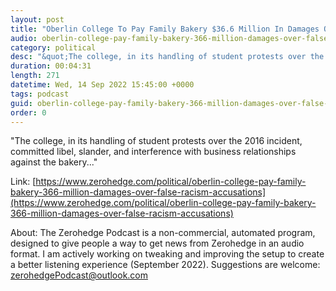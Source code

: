 ```yaml
---
layout: post
title: "Oberlin College To Pay Family Bakery $36.6 Million In Damages Over False Racism Accusations"
audio: oberlin-college-pay-family-bakery-366-million-damages-over-false-racism-accusations-0
category: political
desc: "&quot;The college, in its handling of student protests over the 2016 incident, committed libel, slander, and interference with business relationships against the bakery...&quot;"
duration: 00:04:31
length: 271
datetime: Wed, 14 Sep 2022 15:45:00 +0000
tags: podcast
guid: oberlin-college-pay-family-bakery-366-million-damages-over-false-racism-accusations-0
order: 0
---
```

&quot;The college, in its handling of student protests over the 2016 incident, committed libel, slander, and interference with business relationships against the bakery...&quot;

Link: [https://www.zerohedge.com/political/oberlin-college-pay-family-bakery-366-million-damages-over-false-racism-accusations](https://www.zerohedge.com/political/oberlin-college-pay-family-bakery-366-million-damages-over-false-racism-accusations)

About: The Zerohedge Podcast is a non-commercial, automated program, designed to give people a way to get news from Zerohedge in an audio format.  I am actively working on tweaking and improving the setup to create a better listening experience (September 2022).  Suggestions are welcome: [zerohedgePodcast@outlook.com](mailto:zerohedgePodcast@outlook.com)
